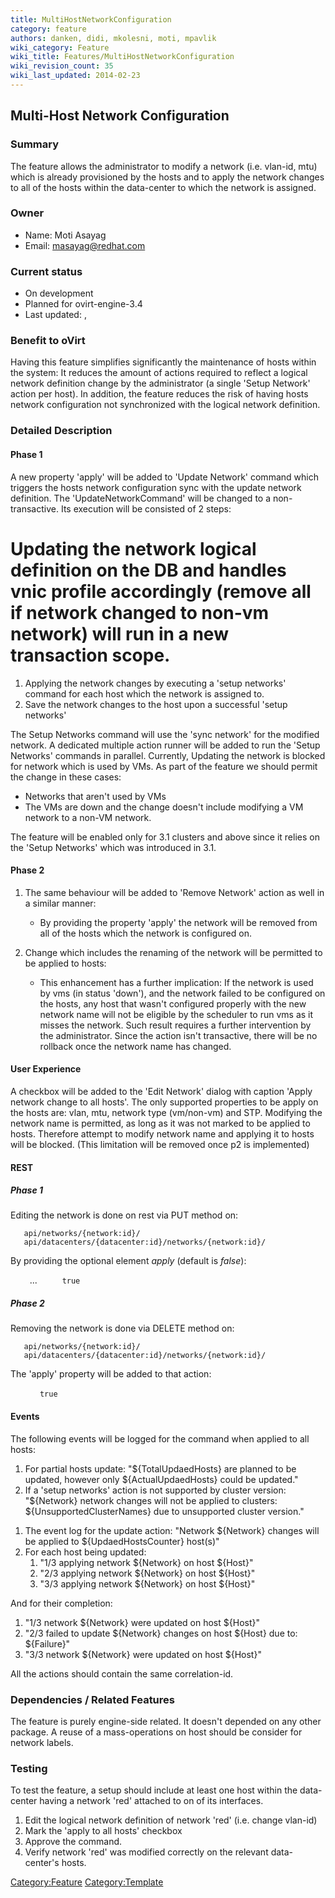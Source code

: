 ```yaml
---
title: MultiHostNetworkConfiguration
category: feature
authors: danken, didi, mkolesni, moti, mpavlik
wiki_category: Feature
wiki_title: Features/MultiHostNetworkConfiguration
wiki_revision_count: 35
wiki_last_updated: 2014-02-23
---
```


## Multi-Host Network Configuration

### Summary

The feature allows the administrator to modify a network (i.e. vlan-id, mtu) which is already provisioned by the hosts and to apply the network changes to all of the hosts within the data-center to which the network is assigned.

### Owner

*   Name: Moti Asayag
*   Email: <masayag@redhat.com>

### Current status

*   On development
*   Planned for ovirt-engine-3.4
*   Last updated: ,

### Benefit to oVirt

Having this feature simplifies significantly the maintenance of hosts within the system:
It reduces the amount of actions required to reflect a logical network definition change by the administrator (a single 'Setup Network' action per host).
In addition, the feature reduces the risk of having hosts network configuration not synchronized with the logical network definition.

### Detailed Description

#### Phase 1

A new property 'apply' will be added to 'Update Network' command which triggers the hosts network configuration sync with the update network definition.
The 'UpdateNetworkCommand' will be changed to a non-transactive. Its execution will be consisted of 2 steps:
# Updating the network logical definition on the DB and handles vnic profile accordingly (remove all if network changed to non-vm network) will run in a new transaction scope.

1.  Applying the network changes by executing a 'setup networks' command for each host which the network is assigned to.
2.  Save the network changes to the host upon a successful 'setup networks'

The Setup Networks command will use the 'sync network' for the modified network.
A dedicated multiple action runner will be added to run the 'Setup Networks' commands in parallel.
Currently, Updating the network is blocked for network which is used by VMs. As part of the feature we should permit the change in these cases:

*   Networks that aren't used by VMs
*   The VMs are down and the change doesn't include modifying a VM network to a non-VM network.

The feature will be enabled only for 3.1 clusters and above since it relies on the 'Setup Networks' which was introduced in 3.1.

#### Phase 2

1.  The same behaviour will be added to 'Remove Network' action as well in a similar manner:
    -   By providing the property 'apply' the network will be removed from all of the hosts which the network is configured on.

2.  Change which includes the renaming of the network will be permitted to be applied to hosts:
    -   This enhancement has a further implication: If the network is used by vms (in status 'down'), and the network failed to be configured on the hosts, any host that wasn't configured properly with the new network name will not be eligible by the scheduler to run vms as it misses the network. Such result requires a further intervention by the administrator. Since the action isn't transactive, there will be no rollback once the network name has changed.

#### User Experience

A checkbox will be added to the 'Edit Network' dialog with caption 'Apply network change to all hosts'.
The only supported properties to be apply on the hosts are: vlan, mtu, network type (vm/non-vm) and STP.
Modifying the network name is permitted, as long as it was not marked to be applied to hosts. Therefore attempt to modify network name and applying it to hosts will be blocked. (This limitation will be removed once p2 is implemented)

#### REST

##### Phase 1

Editing the network is done on rest via PUT method on:

       api/networks/{network:id}/
       api/datacenters/{datacenter:id}/networks/{network:id}/

By providing the optional element *apply* (default is *false*):

` `<network>
           ...
`     `<apply>`true`</apply>
` `</network>

##### Phase 2

Removing the network is done via DELETE method on:

       api/networks/{network:id}/
       api/datacenters/{datacenter:id}/networks/{network:id}/

The 'apply' property will be added to that action:

` `<action>
`     `<apply>`true`</apply>
` `</action>

#### Events

The following events will be logged for the command when applied to all hosts:

1.  For partial hosts update: "${TotalUpdaedHosts} are planned to be updated, however only ${ActualUpdaedHosts} could be updated."
2.  If a 'setup networks' action is not supported by cluster version: "${Network} network changes will not be applied to clusters: ${UnsupportedClusterNames} due to unsupported cluster version."

<!-- -->

1.  The event log for the update action: "Network ${Network} changes will be applied to ${UpdaedHostsCounter} host(s)"
2.  For each host being updated:
    1.  "1/3 applying network ${Network} on host ${Host}"
    2.  "2/3 applying network ${Network} on host ${Host}"
    3.  "3/3 applying network ${Network} on host ${Host}"

And for their completion:

1.  "1/3 network ${Network} were updated on host ${Host}"
2.  "2/3 failed to update ${Network} changes on host ${Host} due to: ${Failure}"
3.  "3/3 network ${Network} were updated on host ${Host}"

All the actions should contain the same correlation-id.

### Dependencies / Related Features

The feature is purely engine-side related. It doesn't depended on any other package.
A reuse of a mass-operations on host should be consider for network labels.

### Testing

To test the feature, a setup should include at least one host within the data-center having a network 'red' attached to on of its interfaces.

1.  Edit the logical network definition of network 'red' (i.e. change vlan-id)
2.  Mark the 'apply to all hosts' checkbox
3.  Approve the command.
4.  Verify network 'red' was modified correctly on the relevant data-center's hosts.

<Category:Feature> <Category:Template>
